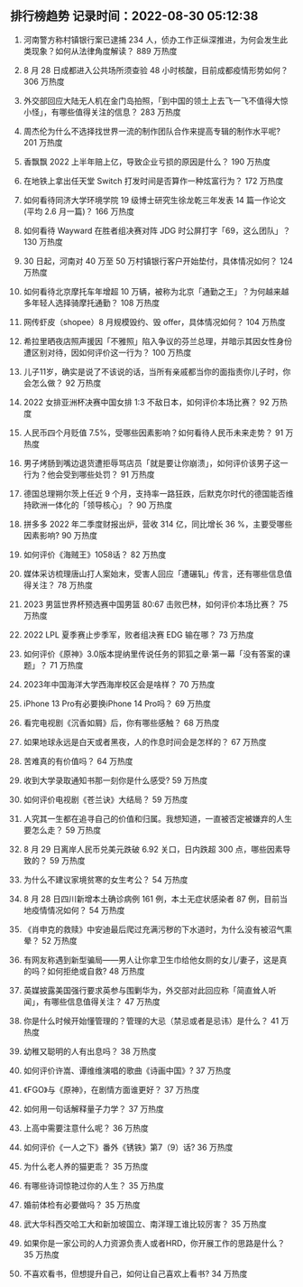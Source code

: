 
## 排行榜趋势 记录时间：2022-08-30 05:12:38
  
  1. 河南警方称村镇银行案已逮捕 234 人，侦办工作正纵深推进，为何会发生此类现象？如何从法律角度解读？ 889 万热度
    
  2. 8 月 28 日成都进入公共场所须查验 48 小时核酸，目前成都疫情形势如何？ 306 万热度
    
  3. 外交部回应大陆无人机在金门岛拍照，「到中国的领土上去飞一飞不值得大惊小怪」，有哪些值得关注的信息？ 283 万热度
    
  4. 周杰伦为什么不选择找世界一流的制作团队合作来提高专辑的制作水平呢? 201 万热度
    
  5. 香飘飘 2022 上半年赔上亿，导致企业亏损的原因是什么？ 190 万热度
    
  6. 在地铁上拿出任天堂 Switch 打发时间是否算作一种炫富行为？ 172 万热度
    
  7. 如何看待同济大学环境学院 19 级博士研究生徐龙乾三年发表 14 篇一作论文(平均 2.6 月一篇)？ 166 万热度
    
  8. 如何看待 Wayward 在胜者组决赛对阵 JDG 时公屏打字「69，这么团队」？ 130 万热度
    
  9. 30 日起，河南对 40 万至 50 万村镇银行客户开始垫付，具体情况如何？ 124 万热度
    
  10. 如何看待北京摩托车年增超 10 万辆，被称为北京「通勤之王」？为何越来越多年轻人选择骑摩托通勤？ 108 万热度
    
  11. 网传虾皮（shopee）8 月规模毁约、毁 offer，具体情况如何？ 104 万热度
    
  12. 希拉里晒夜店照声援因「不雅照」陷入争议的芬兰总理，并暗示其因女性身份遭区别对待，因如何评价这一行为？ 100 万热度
    
  13. 儿子11岁，确实是说了不该说的话，当所有亲戚都当你的面指责你儿子时，你会怎么做？ 92 万热度
    
  14. 2022 女排亚洲杯决赛中国女排 1:3 不敌日本，如何评价本场比赛？ 92 万热度
    
  15. 人民币四个月贬值 7.5%，受哪些因素影响？如何看待人民币未来走势？ 91 万热度
    
  16. 男子烤肠到嘴边退货遭拒辱骂店员「就是要让你崩溃」，如何评价该男子这一行为？他会受到哪些处罚？ 91 万热度
    
  17. 德国总理朔尔茨上任近 9 个月，支持率一路狂跌，后默克尔时代的德国能否维持欧洲一体化的「领导核心」？ 90 万热度
    
  18. 拼多多 2022 年二季度财报出炉，营收 314 亿，同比增长 36 %，主要受哪些因素影响? 90 万热度
    
  19. 如何评价《海贼王》1058话？ 82 万热度
    
  20. 媒体采访梳理唐山打人案始末，受害人回应「遭碾轧」传言，还有哪些信息值得关注？ 78 万热度
    
  21. 2023 男篮世界杯预选赛中国男篮 80:67 击败巴林，如何评价本场比赛？ 75 万热度
    
  22. 2022 LPL 夏季赛止步季军，败者组决赛 EDG 输在哪？ 73 万热度
    
  23. 如何评价《原神》3.0版本提纳里传说任务的郭狐之章·第一幕「没有答案的课题」？ 71 万热度
    
  24. 2023年中国海洋大学西海岸校区会是啥样？ 70 万热度
    
  25. iPhone 13 Pro有必要换iPhone 14 Pro吗？ 69 万热度
    
  26. 看完电视剧《沉香如屑》后，你有哪些感触？ 68 万热度
    
  27. 如果地球永远是白天或者黑夜，人的作息时间会是怎样的？ 67 万热度
    
  28. 苦难真的有价值吗？ 64 万热度
    
  29. 收到大学录取通知书那一刻你是什么感受? 59 万热度
    
  30. 如何评价电视剧《苍兰诀》大结局？ 59 万热度
    
  31. 人究其一生都在追寻自己的价值和归属。我想知道，一直被否定被嫌弃的人生要怎么走？ 59 万热度
    
  32. 8 月 29 日离岸人民币兑美元跌破 6.92 关口，日内跌超 300 点，哪些因素导致的？ 59 万热度
    
  33. 为什么不建议家境贫寒的女生考公？ 54 万热度
    
  34. 8 月 28 日四川新增本土确诊病例 161 例，本土无症状感染者 87 例，目前当地疫情情况如何？ 54 万热度
    
  35. 《肖申克的救赎》中安迪最后爬过充满污秽的下水道时，为什么没有被沼气熏晕？ 52 万热度
    
  36. 有网友称遇到新型骗局——男人让你拿卫生巾给他女厕的女儿/妻子，这是真的吗？如何拒绝或自救? 48 万热度
    
  37. 英媒披露美国强行要求英参与围剿华为，外交部对此回应称「简直耸人听闻」，有哪些信息值得关注？ 47 万热度
    
  38. 你是什么时候开始懂管理的？管理的大忌（禁忌或者是忌讳）是什么？ 41 万热度
    
  39. 幼稚又聪明的人有出息吗？ 38 万热度
    
  40. 如何评价许嵩、谭维维演唱的歌曲《诗画中国》? 37 万热度
    
  41. 《FGO》与《原神》，在剧情方面谁更好？ 37 万热度
    
  42. 如何用一句话解释量子力学？ 37 万热度
    
  43. 上高中需要注意什么呢？ 36 万热度
    
  44. 如何评价《一人之下》番外《锈铁》第7（9）话? 36 万热度
    
  45. 为什么老人养的猫更乖？ 35 万热度
    
  46. 有哪些诗词惊艳过你的人生？ 35 万热度
    
  47. 婚前体检有必要做吗？ 35 万热度
    
  48. 武大华科西交哈工大和新加坡国立、南洋理工谁比较厉害？ 35 万热度
    
  49. 如果你是一家公司的人力资源负责人或者HRD，你开展工作的思路是什么？ 35 万热度
    
  50. 不喜欢看书，但想提升自己，如何让自己喜欢上看书? 34 万热度
    